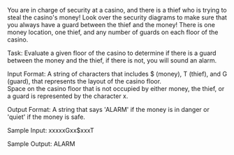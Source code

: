 You are in charge of security at a casino, and there is a thief who is trying to steal the casino's money!  Look over the security diagrams to make sure that you always have a guard between the thief and the money!
There is one money location, one thief, and any number of guards on each floor of the casino.

Task: 
Evaluate a given floor of the casino to determine if there is a guard between the money and the thief, if there is not, you will sound an alarm.

Input Format:
A string of characters that includes $ (money), T (thief), and G (guard), that represents the layout of the casino floor.  
Space on the casino floor that is not occupied by either money, the thief, or a guard is represented by the character x.

Output Format: 
A string that says 'ALARM' if the money is in danger or 'quiet' if the money is safe.

Sample Input: 
xxxxxGxx$xxxT

Sample Output:
 ALARM
